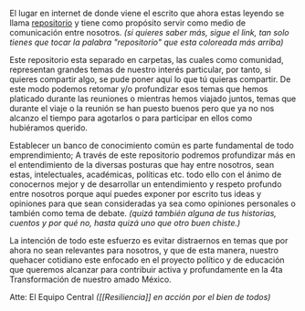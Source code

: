 El lugar en internet de donde viene el escrito que ahora estas leyendo se llama [repositorio](Caja%20de%20Notas%20-Zettelkasten-/repositorio.md)
y tiene como propósito servir como medio de comunicación entre nosotros.
*(si quieres saber más, sigue el link, tan solo tienes que tocar la palabra "repositorio" que esta coloreada más arriba)* 

Este repositorio esta separado en carpetas, las cuales como comunidad, representan grandes temas de nuestro interés particular, por tanto, si quieres compartir algo, se pude poner aquí lo que tú quieras compartir. 
De este modo podemos retomar y/o profundizar esos temas que hemos platicado durante las reuniones o mientras hemos viajado juntos, temas que durante el viaje o la reunión se han puesto buenos pero que ya no nos alcanzo el tiempo para agotarlos o para participar en ellos como hubiéramos querido.

Establecer un banco de conocimiento común es parte fundamental de todo emprendimiento; A través de este repositorio podremos profundizar más en el entendimiento de la diversas posturas que hay entre nosotros, sean estas, intelectuales, académicas, políticas etc. todo ello con el ánimo de conocernos mejor y de desarrollar un entendimiento y respeto profundo entre nosotros porque aquí puedes exponer por escrito tus ideas y opiniones  para que sean consideradas ya sea como opiniones personales o también como tema de debate. *(quizá también alguna de tus historias, cuentos y por qué no, hasta quizá uno que otro buen chiste.)*

La intención de todo este esfuerzo es evitar distraernos en temas que por ahora no sean relevantes para nosotros, y que de esta manera, nuestro quehacer cotidiano este enfocado en el proyecto político y de educación que queremos alcanzar para contribuir activa y profundamente en la 4ta Transformación de nuestro amado México.

Atte: El Equipo Central 
*([[Resiliencia]] en acción por el bien de todos)*
